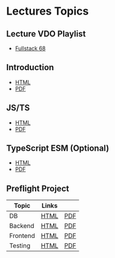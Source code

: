 # Lectures Topics

## Lecture VDO Playlist

- [Fullstack 68](https://www.youtube.com/playlist?list=PLNGLpHQhvGrtrp-1i6v9hK5HyvXD2BNT4)

## Introduction

- [HTML](/src/T01_intro/T01.html)
- [PDF](/src/T01_intro/T01.pdf)

## JS/TS

- [HTML](/src/T02_js_ts/T02.html)
- [PDF](/src/T02_js_ts/T02.pdf)

## TypeScript ESM (Optional)

- [HTML](/src/T02A_ts_esm/T02A.html)
- [PDF](/src/T02A_ts_esm/T02A.pdf)

## Preflight Project

| Topic    | Links                                 |                                     |
| -------- | ------------------------------------- | ----------------------------------- |
| DB       | [HTML](/src/T03_pf_db/T03.html)       | [PDF](/src/T03_pf_db/T03.pdf)       |
| Backend  | [HTML](/src/T04_pf_backend/T04.html)  | [PDF](/src/T04_pf_backend/T04.pdf)  |
| Frontend | [HTML](/src/T05_pf_frontend/T05.html) | [PDF](/src/T05_pf_frontend/T05.pdf) |
| Testing  | [HTML](/src/T06_pf_testing/T06.html)  | [PDF](/src/T06_pf_testing/T06.pdf)  |

